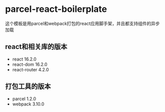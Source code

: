 # parcel-react-boilerplate

这个模板是用parcel和webpack打包的react应用脚手架，并且都支持组件的异步加载

## react和相关库的版本
* react 16.2.0
* react-dom 16.2.0
* react-router 4.2.0
## 打包工具的版本
* parcel 1.2.0
* webpack 3.10.0
